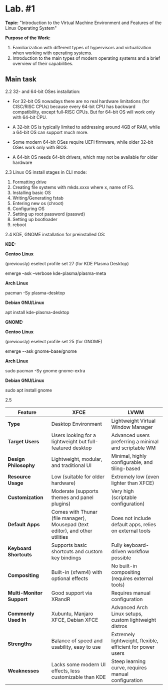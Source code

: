 # Lab. #1

**Topic:** "Introduction to the Virtual Machine Environment and Features of the Linux Operating System"

**Purpose of the Work:**
1. Familiarization with different types of hypervisors and virtualization when working with operating systems.
2. Introduction to the main types of modern operating systems and a brief overview of their capabilities.

## Main task

2.2 32- and 64-bit OSes installation:

- For 32-bit OS nowadays there are no real hardware limitations (for CISC/RISC CPUs) because every 64-bit CPU has backward compatibility, except full-RISC CPUs. But for 64-bit OS will work only with 64-bit CPU.

- A 32-bit OS is typically limited to addressing around 4GB of RAM, while a 64-bit OS can support much more.

- Some modern 64-bit OSes require UEFI firmware, while older 32-bit OSes work only with BIOS.

- A 64-bit OS needs 64-bit drivers, which may not be available for older hardware

2.3  Linux OS install stages in CLI mode:
1. Formatting drive
2. Creating file systems with mkds.xxxx where x, name of FS.
3. Installing basic OS
4. Writing/Generating fstab
5. Entering new os (chroot)
6. Configuring OS
7. Setting up root password (passwd)
8. Setting up bootloader
9. reboot

2.4 KDE, GNOME installation for preinstalled OS:

**KDE:**

**Gentoo Linux**

(previously) eselect profile set 27 (for KDE Plasma Desktop)

emerge –ask –verbose kde-plasma/plasma-meta

**Arch Linux**

pacman -Sy plasma-desktop

**Debian GNU/Linux**

apt install kde-plasma-desktop

**GNOME:**

**Gentoo Linux**

(previously) eselect profile set 25 (for GNOME)

emerge --ask gnome-base/gnome

**Arch Linux**

sudo pacman -Sy gnome gnome-extra

**Debian GNU/Linux**

sudo apt install gnome

2.5 

| Feature        | XFCE                           | LVWM                           |
|--------------|--------------------------------|--------------------------------|
| **Type**      | Desktop Environment           | Lightweight Virtual Window Manager |
| **Target Users** | Users looking for a lightweight but full-featured desktop | Advanced users preferring a minimal and scriptable WM |
| **Design Philosophy** | Lightweight, modular, and traditional UI | Minimal, highly configurable, and tiling-based |
| **Resource Usage** | Low (suitable for older hardware) | Extremely low (even lighter than XFCE) |
| **Customization** | Moderate (supports themes and panel plugins) | Very high (scriptable configuration) |
| **Default Apps** | Comes with Thunar (file manager), Mousepad (text editor), and other utilities | Does not include default apps, relies on external tools |
| **Keyboard Shortcuts** | Supports basic shortcuts and custom key bindings | Fully keyboard-driven workflow possible |
| **Compositing** | Built-in (xfwm4) with optional effects | No built-in compositing (requires external tools) |
| **Multi-Monitor Support** | Good support via XRandR | Requires manual configuration |
| **Commonly Used In** | Xubuntu, Manjaro XFCE, Debian XFCE | Advanced Arch Linux setups, custom lightweight distros |
| **Strengths** | Balance of speed and usability, easy to use | Extremely lightweight, flexible, efficient for power users |
| **Weaknesses** | Lacks some modern UI effects, less customizable than KDE | Steep learning curve, requires manual configuration |
